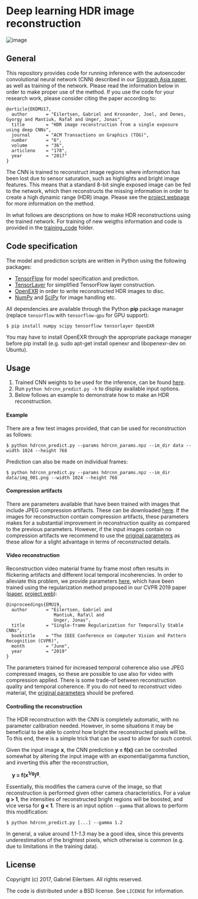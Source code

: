 # **Deep learning HDR image reconstruction**

![image](http://webstaff.itn.liu.se/~gabei62/hdrcnn/img/teaser.jpg)

## General
This repository provides code for running inference with the autoencoder convolutional neural network (CNN) described in our [Siggraph Asia paper](https://arxiv.org/abs/1710.07480), as well as training of the network. Please read the information below in order to make proper use of the method. If you use the code for your research work, please consider citing the paper according to:

```
@article{EKDMU17,
  author       = "Eilertsen, Gabriel and Kronander, Joel, and Denes, Gyorgy and Mantiuk, Rafał and Unger, Jonas",
  title        = "HDR image reconstruction from a single exposure using deep CNNs",
  journal      = "ACM Transactions on Graphics (TOG)",
  number       = "6",
  volume       = "36",
  articleno    = "178",
  year         = "2017"
}
```

The CNN is trained to reconstruct image regions where information has been lost due to sensor saturation, such as highlights and bright image features. This means that a standard 8-bit single exposed image can be fed to the network, which then reconstructs the missing information in order to create a high dynamic range (HDR) image. Please see the [project webpage](http://webstaff.itn.liu.se/~gabei62/hdrcnn/) for more information on the method.

In what follows are descriptions on how to make HDR reconstructions using the trained network. For training of new weigths information and code is provided in the [training_code](training_code/) folder.

## Code specification
The model and prediction scripts are written in Python using the following packages:

* [TensorFlow](https://www.tensorflow.org/) for model specification and prediction.
* [TensorLayer](https://tensorlayer.readthedocs.io/en/latest/) for simplified TensorFlow layer construction.
* [OpenEXR](http://www.openexr.com/) in order to write reconstructed HDR images to disc.
* [NumPy](http://www.numpy.org/) and [SciPy](https://www.scipy.org/) for image handling etc.

All dependencies are available through the Python **pip** package manager (replace 
`tensorflow` with `tensorflow-gpu` for GPU support):

```
$ pip install numpy scipy tensorflow tensorlayer OpenEXR
```

You may have to install OpenEXR through the appropriate package manager before pip install (e.g. sudo apt-get install openexr and libopenexr-dev on Ubuntu).

## Usage
1. Trained CNN weights to be used for the inference, can be found [here](http://webstaff.itn.liu.se/~gabei62/hdrcnn/material/hdrcnn_params.npz).
2. Run `python hdrcnn_predict.py -h` to display available input options.
3. Below follows an example to demonstrate how to make an HDR reconstruction.

#### Example
There are a few test images provided, that can be used for reconstruction as follows:

```
$ python hdrcnn_predict.py --params hdrcnn_params.npz --im_dir data --width 1024 --height 768
```

Prediction can also be made on individual frames:

```
$ python hdrcnn_predict.py --params hdrcnn_params.npz --im_dir data/img_001.png --width 1024 --height 768
``` 

#### Compression artifacts
There are parameters available that have been trained with images that include JPEG compression artifacts. These can be downloaded [here](http://webstaff.itn.liu.se/~gabei62/hdrcnn/material/hdrcnn_params_compr.npz). If the images for reconstruction contain compression artifacts, these parameters makes for a substantial improvement in reconstruction quality as compared to the previous parameters. However, if the input images contain no compression artifacts we recommend to use the [original parameters](http://webstaff.itn.liu.se/~gabei62/hdrcnn/material/hdrcnn_params.npz) as these allow for a slight advantage in terms of reconstructed details.

#### Video reconstruction
Reconstruction video material frame by frame most often results in flickering artifacts and different local temporal incoherencies. In order to alleviate this problem, we provide parameters [here](http://webstaff.itn.liu.se/~gabei62/hdrcnn/material/hdrcnn_params_compr_regularized.npz), which have been trained using the regularization method proposed in our CVPR 2019 paper ([paper](https://openaccess.thecvf.com/content_CVPR_2019/html/Eilertsen_Single-Frame_Regularization_for_Temporally_Stable_CNNs_CVPR_2019_paper.html), [project web](https://computergraphics.on.liu.se/temporally_stable_cnns)):

```
@inproceedings{EMU19,
  author       = "Eilertsen, Gabriel and 
                  Mantiuk, Rafa\l and 
                  Unger, Jonas",
  title        = "Single-frame Regularization for Temporally Stable CNNs",
  booktitle    = "The IEEE Conference on Computer Vision and Pattern Recognition (CVPR)",
  month        = "June",
  year         = "2019"
}
```
The parameters trained for increased temporal coherence also use JPEG compressed images, so these are possible to use also for video with compression applied. There is some trade-of between reconstruction quality and temporal coherence. If you do not need to reconstruct video material, the [original parameters](http://webstaff.itn.liu.se/~gabei62/hdrcnn/material/hdrcnn_params_compr_regularized.npz) should be prefered.

#### Controlling the reconstruction
The HDR reconstruction with the CNN is completely automatic, with no parameter calibration needed. However, in some situations it may be beneficial to be able to control how bright the reconstructed pixels will be. To this end, there is a simple trick that can be used to allow for such control.

Given the input image **x**, the CNN prediction **y = f(x)** can be controlled somewhat by altering the input image with an exponential/gamma function, and inverting this after the reconstruction,

&nbsp;&nbsp;&nbsp;&nbsp;**y = f(x<sup>1/g</sup>)<sup>g</sup>**.

Essentially, this modifies the camera curve of the image, so that reconstruction is performed given other camera characteristics. For a value **g > 1**, the intensities of reconstructed bright regions will be boosted, and vice versa for **g < 1**. There is an input option `--gamma` that allows to perform this modification:

```
$ python hdrcnn_predict.py [...] --gamma 1.2
```
In general, a value around *1.1-1.3* may be a good idea, since this prevents underestimation of the brightest pixels, which otherwise is common (e.g. due to limitations in the training data).


## License

Copyright (c) 2017, Gabriel Eilertsen.
All rights reserved.

The code is distributed under a BSD license. See `LICENSE` for information.
